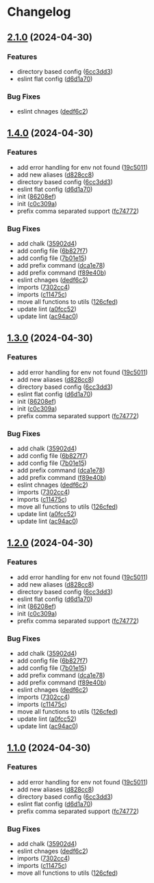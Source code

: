 # Changelog

## [2.1.0](https://github.com/rubiin/sample-env/compare/v2.0.4...v2.1.0) (2024-04-30)


### Features

* directory based config ([6cc3dd3](https://github.com/rubiin/sample-env/commit/6cc3dd34a8d9bb4c5f3828fe4adb9ed6ade89a7f))
* eslint flat config ([d6d1a70](https://github.com/rubiin/sample-env/commit/d6d1a7098752a9ad1e10d9704e04655023e30ca1))


### Bug Fixes

* eslint chnages ([dedf6c2](https://github.com/rubiin/sample-env/commit/dedf6c2da0af466e841d6ae35c809078da5f64e9))

## [1.4.0](https://github.com/rubiin/sample-env/compare/v1.3.0...v1.4.0) (2024-04-30)


### Features

* add error handling for env not found ([19c5011](https://github.com/rubiin/sample-env/commit/19c5011c21df90bdbeafe4dc24d9c7fd9abd9bb5))
* add new aliases ([d828cc8](https://github.com/rubiin/sample-env/commit/d828cc843a9990d6d7629bbbbb2a4351d61c53c0))
* directory based config ([6cc3dd3](https://github.com/rubiin/sample-env/commit/6cc3dd34a8d9bb4c5f3828fe4adb9ed6ade89a7f))
* eslint flat config ([d6d1a70](https://github.com/rubiin/sample-env/commit/d6d1a7098752a9ad1e10d9704e04655023e30ca1))
* init ([86208ef](https://github.com/rubiin/sample-env/commit/86208ef256526e1311bbbfd1aeb910b56d0d5902))
* init ([c0c309a](https://github.com/rubiin/sample-env/commit/c0c309aa4e5e036fc3e2c13085fabc9f320b62c2))
* prefix comma separated support ([fc74772](https://github.com/rubiin/sample-env/commit/fc74772a4c8e3deaf3edd7681b6f746ea467ae44))


### Bug Fixes

* add chalk ([35902d4](https://github.com/rubiin/sample-env/commit/35902d41ecbb51018734a193c7731755f43d052e))
* add config file ([6b827f7](https://github.com/rubiin/sample-env/commit/6b827f761e786da2546a2b36f10282d7b83995c9))
* add config file ([7b01e15](https://github.com/rubiin/sample-env/commit/7b01e15539501fa6775029bc05bb73fdc724efce))
* add prefix command ([dca1e78](https://github.com/rubiin/sample-env/commit/dca1e78a637abb78509ca27617a02a6b82286970))
* add prefix command ([f89e40b](https://github.com/rubiin/sample-env/commit/f89e40bf9b2c8db9569b2858c460979b093a8c2b))
* eslint chnages ([dedf6c2](https://github.com/rubiin/sample-env/commit/dedf6c2da0af466e841d6ae35c809078da5f64e9))
* imports ([7302cc4](https://github.com/rubiin/sample-env/commit/7302cc47088365193ef18deb3578382153739d76))
* imports ([c11475c](https://github.com/rubiin/sample-env/commit/c11475c85bdc84ad2e4754b52e1567cf05dcf551))
* move all functions to utils ([126cfed](https://github.com/rubiin/sample-env/commit/126cfed64b77e8c09c4e3b78197566b97aab9625))
* update lint ([a0fcc52](https://github.com/rubiin/sample-env/commit/a0fcc5235569ed2788525ac300ffb788390f7da0))
* update lint ([ac94ac0](https://github.com/rubiin/sample-env/commit/ac94ac0a0214506cd9366082a3a383a5bb48ac04))

## [1.3.0](https://github.com/rubiin/sample-env/compare/v1.2.0...v1.3.0) (2024-04-30)


### Features

* add error handling for env not found ([19c5011](https://github.com/rubiin/sample-env/commit/19c5011c21df90bdbeafe4dc24d9c7fd9abd9bb5))
* add new aliases ([d828cc8](https://github.com/rubiin/sample-env/commit/d828cc843a9990d6d7629bbbbb2a4351d61c53c0))
* directory based config ([6cc3dd3](https://github.com/rubiin/sample-env/commit/6cc3dd34a8d9bb4c5f3828fe4adb9ed6ade89a7f))
* eslint flat config ([d6d1a70](https://github.com/rubiin/sample-env/commit/d6d1a7098752a9ad1e10d9704e04655023e30ca1))
* init ([86208ef](https://github.com/rubiin/sample-env/commit/86208ef256526e1311bbbfd1aeb910b56d0d5902))
* init ([c0c309a](https://github.com/rubiin/sample-env/commit/c0c309aa4e5e036fc3e2c13085fabc9f320b62c2))
* prefix comma separated support ([fc74772](https://github.com/rubiin/sample-env/commit/fc74772a4c8e3deaf3edd7681b6f746ea467ae44))


### Bug Fixes

* add chalk ([35902d4](https://github.com/rubiin/sample-env/commit/35902d41ecbb51018734a193c7731755f43d052e))
* add config file ([6b827f7](https://github.com/rubiin/sample-env/commit/6b827f761e786da2546a2b36f10282d7b83995c9))
* add config file ([7b01e15](https://github.com/rubiin/sample-env/commit/7b01e15539501fa6775029bc05bb73fdc724efce))
* add prefix command ([dca1e78](https://github.com/rubiin/sample-env/commit/dca1e78a637abb78509ca27617a02a6b82286970))
* add prefix command ([f89e40b](https://github.com/rubiin/sample-env/commit/f89e40bf9b2c8db9569b2858c460979b093a8c2b))
* eslint chnages ([dedf6c2](https://github.com/rubiin/sample-env/commit/dedf6c2da0af466e841d6ae35c809078da5f64e9))
* imports ([7302cc4](https://github.com/rubiin/sample-env/commit/7302cc47088365193ef18deb3578382153739d76))
* imports ([c11475c](https://github.com/rubiin/sample-env/commit/c11475c85bdc84ad2e4754b52e1567cf05dcf551))
* move all functions to utils ([126cfed](https://github.com/rubiin/sample-env/commit/126cfed64b77e8c09c4e3b78197566b97aab9625))
* update lint ([a0fcc52](https://github.com/rubiin/sample-env/commit/a0fcc5235569ed2788525ac300ffb788390f7da0))
* update lint ([ac94ac0](https://github.com/rubiin/sample-env/commit/ac94ac0a0214506cd9366082a3a383a5bb48ac04))

## [1.2.0](https://github.com/rubiin/sample-env/compare/v1.1.0...v1.2.0) (2024-04-30)


### Features

* add error handling for env not found ([19c5011](https://github.com/rubiin/sample-env/commit/19c5011c21df90bdbeafe4dc24d9c7fd9abd9bb5))
* add new aliases ([d828cc8](https://github.com/rubiin/sample-env/commit/d828cc843a9990d6d7629bbbbb2a4351d61c53c0))
* directory based config ([6cc3dd3](https://github.com/rubiin/sample-env/commit/6cc3dd34a8d9bb4c5f3828fe4adb9ed6ade89a7f))
* eslint flat config ([d6d1a70](https://github.com/rubiin/sample-env/commit/d6d1a7098752a9ad1e10d9704e04655023e30ca1))
* init ([86208ef](https://github.com/rubiin/sample-env/commit/86208ef256526e1311bbbfd1aeb910b56d0d5902))
* init ([c0c309a](https://github.com/rubiin/sample-env/commit/c0c309aa4e5e036fc3e2c13085fabc9f320b62c2))
* prefix comma separated support ([fc74772](https://github.com/rubiin/sample-env/commit/fc74772a4c8e3deaf3edd7681b6f746ea467ae44))


### Bug Fixes

* add chalk ([35902d4](https://github.com/rubiin/sample-env/commit/35902d41ecbb51018734a193c7731755f43d052e))
* add config file ([6b827f7](https://github.com/rubiin/sample-env/commit/6b827f761e786da2546a2b36f10282d7b83995c9))
* add config file ([7b01e15](https://github.com/rubiin/sample-env/commit/7b01e15539501fa6775029bc05bb73fdc724efce))
* add prefix command ([dca1e78](https://github.com/rubiin/sample-env/commit/dca1e78a637abb78509ca27617a02a6b82286970))
* add prefix command ([f89e40b](https://github.com/rubiin/sample-env/commit/f89e40bf9b2c8db9569b2858c460979b093a8c2b))
* eslint chnages ([dedf6c2](https://github.com/rubiin/sample-env/commit/dedf6c2da0af466e841d6ae35c809078da5f64e9))
* imports ([7302cc4](https://github.com/rubiin/sample-env/commit/7302cc47088365193ef18deb3578382153739d76))
* imports ([c11475c](https://github.com/rubiin/sample-env/commit/c11475c85bdc84ad2e4754b52e1567cf05dcf551))
* move all functions to utils ([126cfed](https://github.com/rubiin/sample-env/commit/126cfed64b77e8c09c4e3b78197566b97aab9625))
* update lint ([a0fcc52](https://github.com/rubiin/sample-env/commit/a0fcc5235569ed2788525ac300ffb788390f7da0))
* update lint ([ac94ac0](https://github.com/rubiin/sample-env/commit/ac94ac0a0214506cd9366082a3a383a5bb48ac04))

## [1.1.0](https://github.com/rubiin/sample-env/compare/v1.0.11...v1.1.0) (2024-04-30)


### Features

* add error handling for env not found ([19c5011](https://github.com/rubiin/sample-env/commit/19c5011c21df90bdbeafe4dc24d9c7fd9abd9bb5))
* add new aliases ([d828cc8](https://github.com/rubiin/sample-env/commit/d828cc843a9990d6d7629bbbbb2a4351d61c53c0))
* directory based config ([6cc3dd3](https://github.com/rubiin/sample-env/commit/6cc3dd34a8d9bb4c5f3828fe4adb9ed6ade89a7f))
* eslint flat config ([d6d1a70](https://github.com/rubiin/sample-env/commit/d6d1a7098752a9ad1e10d9704e04655023e30ca1))
* prefix comma separated support ([fc74772](https://github.com/rubiin/sample-env/commit/fc74772a4c8e3deaf3edd7681b6f746ea467ae44))


### Bug Fixes

* add chalk ([35902d4](https://github.com/rubiin/sample-env/commit/35902d41ecbb51018734a193c7731755f43d052e))
* eslint chnages ([dedf6c2](https://github.com/rubiin/sample-env/commit/dedf6c2da0af466e841d6ae35c809078da5f64e9))
* imports ([7302cc4](https://github.com/rubiin/sample-env/commit/7302cc47088365193ef18deb3578382153739d76))
* imports ([c11475c](https://github.com/rubiin/sample-env/commit/c11475c85bdc84ad2e4754b52e1567cf05dcf551))
* move all functions to utils ([126cfed](https://github.com/rubiin/sample-env/commit/126cfed64b77e8c09c4e3b78197566b97aab9625))
